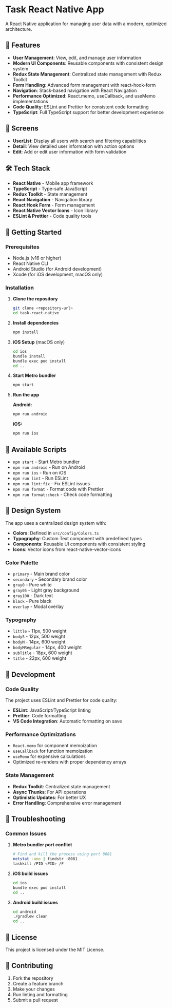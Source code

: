 # Task React Native App

A React Native application for managing user data with a modern, optimized architecture.

## 🚀 Features

- **User Management**: View, edit, and manage user information
- **Modern UI Components**: Reusable components with consistent design system
- **Redux State Management**: Centralized state management with Redux Toolkit
- **Form Handling**: Advanced form management with react-hook-form
- **Navigation**: Stack-based navigation with React Navigation
- **Performance Optimized**: React.memo, useCallback, and useMemo implementations
- **Code Quality**: ESLint and Prettier for consistent code formatting
- **TypeScript**: Full TypeScript support for better development experience

## 📱 Screens

- **UserList**: Display all users with search and filtering capabilities
- **Detail**: View detailed user information with action options
- **Edit**: Add or edit user information with form validation

## 🛠 Tech Stack

- **React Native** - Mobile app framework
- **TypeScript** - Type-safe JavaScript
- **Redux Toolkit** - State management
- **React Navigation** - Navigation library
- **React Hook Form** - Form management
- **React Native Vector Icons** - Icon library
- **ESLint & Prettier** - Code quality tools

## 🚀 Getting Started

### Prerequisites

- Node.js (v16 or higher)
- React Native CLI
- Android Studio (for Android development)
- Xcode (for iOS development, macOS only)

### Installation

1. **Clone the repository**
   ```bash
   git clone <repository-url>
   cd task-react-native
   ```

2. **Install dependencies**
   ```bash
   npm install
   ```

3. **iOS Setup** (macOS only)
   ```bash
   cd ios
   bundle install
   bundle exec pod install
   cd ..
   ```

4. **Start Metro bundler**
   ```bash
   npm start
   ```

5. **Run the app**

   **Android:**
   ```bash
   npm run android
   ```

   **iOS:**
   ```bash
   npm run ios
   ```

## 📝 Available Scripts

- `npm start` - Start Metro bundler
- `npm run android` - Run on Android
- `npm run ios` - Run on iOS
- `npm run lint` - Run ESLint
- `npm run lint:fix` - Fix ESLint issues
- `npm run format` - Format code with Prettier
- `npm run format:check` - Check code formatting

## 🎨 Design System

The app uses a centralized design system with:

- **Colors**: Defined in `src/config/Colors.ts`
- **Typography**: Custom Text component with predefined types
- **Components**: Reusable UI components with consistent styling
- **Icons**: Vector icons from react-native-vector-icons

### Color Palette

- `primary` - Main brand color
- `secondary` - Secondary brand color
- `gray0` - Pure white
- `gray05` - Light gray background
- `gray100` - Dark text
- `black` - Pure black
- `overlay` - Modal overlay

### Typography

- `little` - 11px, 500 weight
- `bodyS` - 12px, 500 weight
- `bodyM` - 14px, 600 weight
- `bodyMRegular` - 14px, 400 weight
- `subTitle` - 18px, 600 weight
- `title` - 22px, 600 weight

## 🔧 Development

### Code Quality

The project uses ESLint and Prettier for code quality:

- **ESLint**: JavaScript/TypeScript linting
- **Prettier**: Code formatting
- **VS Code Integration**: Automatic formatting on save

### Performance Optimizations

- `React.memo` for component memoization
- `useCallback` for function memoization
- `useMemo` for expensive calculations
- Optimized re-renders with proper dependency arrays

### State Management

- **Redux Toolkit**: Centralized state management
- **Async Thunks**: For API operations
- **Optimistic Updates**: For better UX
- **Error Handling**: Comprehensive error management

## 🐛 Troubleshooting

### Common Issues

1. **Metro bundler port conflict**
   ```bash
   # Find and kill the process using port 8081
   netstat -ano | findstr :8081
   taskkill /PID <PID> /F
   ```

2. **iOS build issues**
   ```bash
   cd ios
   bundle exec pod install
   cd ..
   ```

3. **Android build issues**
   ```bash
   cd android
   ./gradlew clean
   cd ..
   ```

## 📄 License

This project is licensed under the MIT License.

## 🤝 Contributing

1. Fork the repository
2. Create a feature branch
3. Make your changes
4. Run linting and formatting
5. Submit a pull request
